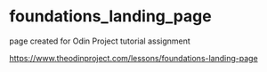 # foundations_landing_page

page created for Odin Project tutorial assignment

https://www.theodinproject.com/lessons/foundations-landing-page